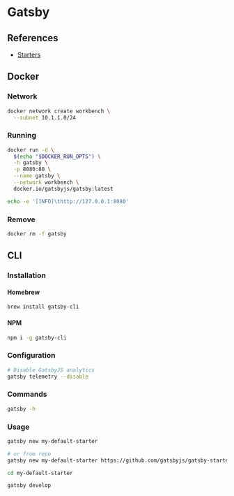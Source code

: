 # Gatsby

## References

- [Starters](https://www.gatsbyjs.org/docs/starters/)

## Docker

### Network

```sh
docker network create workbench \
  --subnet 10.1.1.0/24
```

### Running

```sh
docker run -d \
  $(echo "$DOCKER_RUN_OPTS") \
  -h gatsby \
  -p 8080:80 \
  --name gatsby \
  --network workbench \
  docker.io/gatsbyjs/gatsby:latest
```

```sh
echo -e '[INFO]\thttp://127.0.0.1:8080'
```

### Remove

```sh
docker rm -f gatsby
```

## CLI

### Installation

#### Homebrew

```sh
brew install gatsby-cli
```

#### NPM

```sh
npm i -g gatsby-cli
```

### Configuration

```sh
# Disable GatsbyJS analytics
gatsby telemetry --disable
```

### Commands

```sh
gatsby -h
```

### Usage

```sh
gatsby new my-default-starter

# or from repo
gatsby new my-default-starter https://github.com/gatsbyjs/gatsby-starter-hello-world

cd my-default-starter

gatsby develop
```
